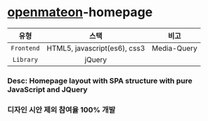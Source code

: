 [openmateon](https://openmate-on.co.kr)-homepage
===

| 유형 | 스택 | 비고 |
|:---:|:---:|---|
| `Frontend` | HTML5, javascript(es6), css3 | Media-Query |
| `Library` | jQuery |  |

### Desc: Homepage layout with SPA structure with pure JavaScript and JQuery
### 디자인 시안 제외 참여율 100% 개발
